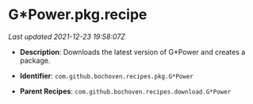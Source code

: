 # G*Power.pkg.recipe

_Last updated 2021-12-23 19:58:07Z_

- **Description**: Downloads the latest version of G*Power and creates a package.

- **Identifier**: `com.github.bochoven.recipes.pkg.G*Power`

- **Parent Recipes**: `com.github.bochoven.recipes.download.G*Power`